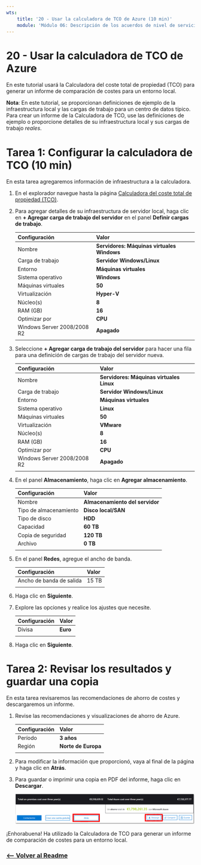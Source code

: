 ```yaml
---
wts:
    title: '20 - Usar la calculadora de TCO de Azure (10 min)'
    module: 'Módulo 06: Descripción de los acuerdos de nivel de servicio y Azure Cost Management'
---
```

# 20 - Usar la calculadora de TCO de Azure


En este tutorial usará la Calculadora del coste total de propiedad (TCO) para generar un informe de comparación de costes para un entorno local.

**Nota**: En este tutorial, se proporcionan definiciones de ejemplo de la infraestructura local y las cargas de trabajo para un centro de datos típico. Para crear un informe de la Calculadora de TCO, use las definiciones de ejemplo o proporcione detalles de su infraestructura local y sus cargas de trabajo *reales*.

# Tarea 1: Configurar la calculadora de TCO (10 min)

En esta tarea agregaremos información de infraestructura a la calculadora. 

1. En el explorador navegue hasta la página [Calculadora del coste total de propiedad (TCO)](https://azure.microsoft.com/es-es/pricing/tco/calculator/).

2. Para agregar detalles de su infraestructura de servidor local, haga clic en **+ Agregar carga de trabajo del servidor** en el panel **Definir cargas de trabajo**.

    | Configuración | Valor |
    | -- | -- |
    | Nombre | **Servidores: Máquinas virtuales Windows** |
    | Carga de trabajo | **Servidor Windows/Linux** |
    | Entorno | **Máquinas virtuales** |
    | Sistema operativo | **Windows** |  
    | Máquinas virtuales | **50** |
    | Virtualización | **Hyper-V** |
    | Núcleo(s) | **8**|
    | RAM (GB) | **16** |
    | Optimizar por | **CPU** |
    | Windows Server 2008/2008 R2 | **Apagado** |
    | | |

3. Seleccione **+ Agregar carga de trabajo del servidor** para hacer una fila para una definición de cargas de trabajo del servidor nueva. 

    | Configuración | Valor |
    | -- | -- |
    | Nombre | **Servidores: Máquinas virtuales Linux** |
    | Carga de trabajo | **Servidor Windows/Linux** |
    | Entorno | **Máquinas virtuales** |
    | Sistema operativo | **Linux** |  
    | Máquinas virtuales | **50** |
    | Virtualización | **VMware** |
    | Núcleo(s) | **8**|
    | RAM (GB) | **16** |
    | Optimizar por | **CPU** |
    | Windows Server 2008/2008 R2 | **Apagado** |
    | | |

4. En el panel **Almacenamiento**, haga clic en **Agregar almacenamiento**.

    | Configuración | Valor |
    | -- | -- |
    | Nombre | **Almacenamiento del servidor** |
    | Tipo de almacenamiento | **Disco local/SAN** |
    | Tipo de disco | **HDD** |
    | Capacidad | **60 TB** |  
    | Copia de seguridad | **120 TB** |
    | Archivo | **0 TB** |
    | | |

5. En el panel **Redes**, agregue el ancho de banda. 

    | Configuración | Valor |
    | -- | -- |
    | Ancho de banda de salida | 15 TB|
    | | |

6. Haga clic en **Siguiente**.

7. Explore las opciones y realice los ajustes que necesite. 

    | Configuración | Valor |
    | -- | -- |
    | Divisa | **Euro** |
    | | |

8. Haga clic en **Siguiente**.

# Tarea 2: Revisar los resultados y guardar una copia

En esta tarea revisaremos las recomendaciones de ahorro de costes y descargaremos un informe. 

1. Revise las recomendaciones y visualizaciones de ahorro de Azure.

    | Configuración | Valor |
    | -- | -- |
    | Período| **3 años** |
    | Región | **Norte de Europa** |
    | | |


2. Para modificar la información que proporcionó, vaya al final de la página y haga clic en **Atrás**. 

3. Para guardar o imprimir una copia en PDF del informe, haga clic en **Descargar**.

    ![Captura de pantalla del panel de informes de la calculadora de TCO en Azure. Los campos de entrada resaltados y completados indican cómo establecer el período de la calculadora de TCO en tres años y la región en el Norte de Europa. Un gráfico muestra el coste de la infraestructura local y las cargas de trabajo compensadas frente al coste reducido de usar Azure.](../images/2001.png)

¡Enhorabuena! Ha utilizado la Calculadora de TCO para generar un informe de comparación de costes para un entorno local.


### [<-- Volver al Readme](../../../readme.md)
